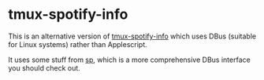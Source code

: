 # tmux-spotify-info

This is an alternative version of [tmux-spotify-info](https://github.com/jdxcode/tmux-spotify-info)
which uses DBus (suitable for Linux systems) rather than Applescript.

It uses some stuff from [sp](https://gist.github.com/wandernauta/6800547), which
is a more comprehensive DBus interface you should check out.
